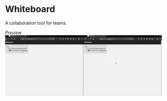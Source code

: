 ﻿# Whiteboard

A collaboration tool for teams.


*Preview*
![preview](Media/preview.gif "Preview of Whiteboard")